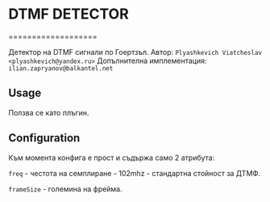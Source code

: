 # DTMF DETECTOR
===================

Детектор на DTMF сигнали по Гоертзъл.
Автор: `Plyashkevich Viatcheslav <plyashkevich@yandex.ru>`
Допълнителна имплементация: `ilian.zapryanov@balkantel.net`

## Usage

Ползва се като плъгин.

## Configuration

Към момента конфига е прост и съдържа само 2 атрибута:

`freq` - честота на семплиране - 102mhz - стандартна стойност за ДТМФ.

`frameSize` - големина на фрейма.



